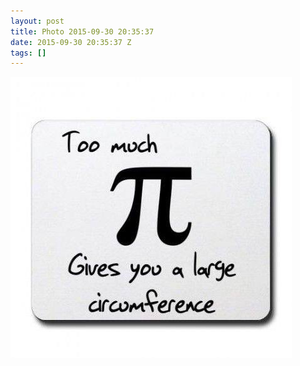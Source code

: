```yaml
---
layout: post
title: Photo 2015-09-30 20:35:37
date: 2015-09-30 20:35:37 Z
tags: []
---
```

![](/media/2015/09/130221313779.jpg)
